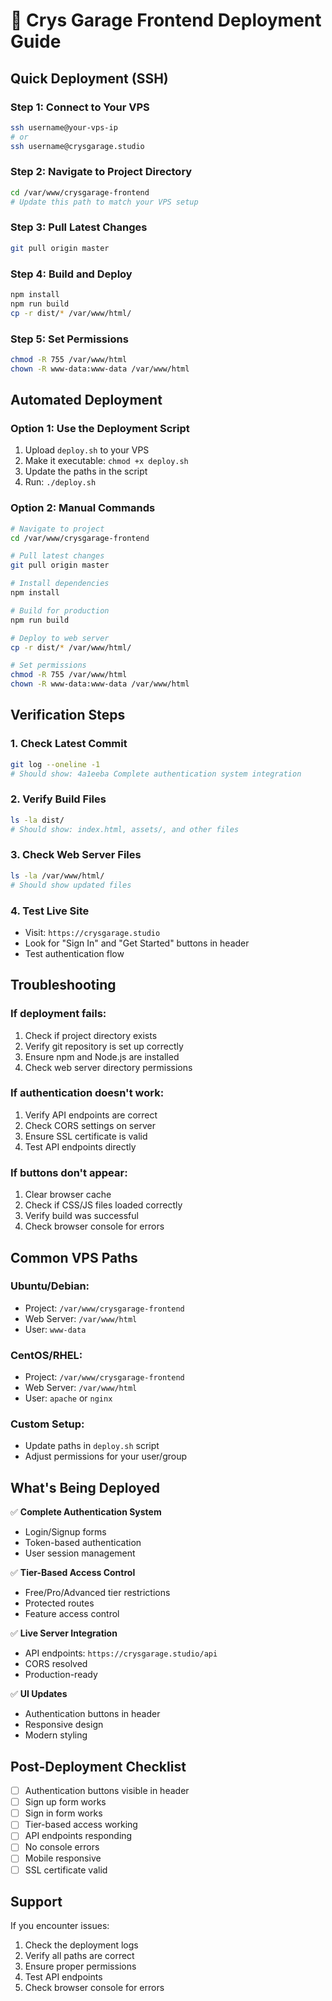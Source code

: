 # 🚀 Crys Garage Frontend Deployment Guide

## **Quick Deployment (SSH)**

### **Step 1: Connect to Your VPS**
```bash
ssh username@your-vps-ip
# or
ssh username@crysgarage.studio
```

### **Step 2: Navigate to Project Directory**
```bash
cd /var/www/crysgarage-frontend
# Update this path to match your VPS setup
```

### **Step 3: Pull Latest Changes**
```bash
git pull origin master
```

### **Step 4: Build and Deploy**
```bash
npm install
npm run build
cp -r dist/* /var/www/html/
```

### **Step 5: Set Permissions**
```bash
chmod -R 755 /var/www/html
chown -R www-data:www-data /var/www/html
```

## **Automated Deployment**

### **Option 1: Use the Deployment Script**
1. Upload `deploy.sh` to your VPS
2. Make it executable: `chmod +x deploy.sh`
3. Update the paths in the script
4. Run: `./deploy.sh`

### **Option 2: Manual Commands**
```bash
# Navigate to project
cd /var/www/crysgarage-frontend

# Pull latest changes
git pull origin master

# Install dependencies
npm install

# Build for production
npm run build

# Deploy to web server
cp -r dist/* /var/www/html/

# Set permissions
chmod -R 755 /var/www/html
chown -R www-data:www-data /var/www/html
```

## **Verification Steps**

### **1. Check Latest Commit**
```bash
git log --oneline -1
# Should show: 4a1eeba Complete authentication system integration
```

### **2. Verify Build Files**
```bash
ls -la dist/
# Should show: index.html, assets/, and other files
```

### **3. Check Web Server Files**
```bash
ls -la /var/www/html/
# Should show updated files
```

### **4. Test Live Site**
- Visit: `https://crysgarage.studio`
- Look for "Sign In" and "Get Started" buttons in header
- Test authentication flow

## **Troubleshooting**

### **If deployment fails:**
1. Check if project directory exists
2. Verify git repository is set up correctly
3. Ensure npm and Node.js are installed
4. Check web server directory permissions

### **If authentication doesn't work:**
1. Verify API endpoints are correct
2. Check CORS settings on server
3. Ensure SSL certificate is valid
4. Test API endpoints directly

### **If buttons don't appear:**
1. Clear browser cache
2. Check if CSS/JS files loaded correctly
3. Verify build was successful
4. Check browser console for errors

## **Common VPS Paths**

### **Ubuntu/Debian:**
- Project: `/var/www/crysgarage-frontend`
- Web Server: `/var/www/html`
- User: `www-data`

### **CentOS/RHEL:**
- Project: `/var/www/crysgarage-frontend`
- Web Server: `/var/www/html`
- User: `apache` or `nginx`

### **Custom Setup:**
- Update paths in `deploy.sh` script
- Adjust permissions for your user/group

## **What's Being Deployed**

✅ **Complete Authentication System**
- Login/Signup forms
- Token-based authentication
- User session management

✅ **Tier-Based Access Control**
- Free/Pro/Advanced tier restrictions
- Protected routes
- Feature access control

✅ **Live Server Integration**
- API endpoints: `https://crysgarage.studio/api`
- CORS resolved
- Production-ready

✅ **UI Updates**
- Authentication buttons in header
- Responsive design
- Modern styling

## **Post-Deployment Checklist**

- [ ] Authentication buttons visible in header
- [ ] Sign up form works
- [ ] Sign in form works
- [ ] Tier-based access working
- [ ] API endpoints responding
- [ ] No console errors
- [ ] Mobile responsive
- [ ] SSL certificate valid

## **Support**

If you encounter issues:
1. Check the deployment logs
2. Verify all paths are correct
3. Ensure proper permissions
4. Test API endpoints
5. Check browser console for errors
